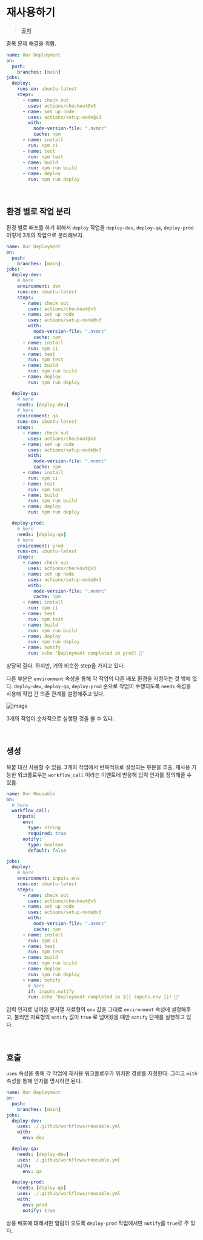 # 재사용하기

> [출처](https://www.daleseo.com/github-actions-reusable-workflows/)

중복 문제 해결을 위함.

```yaml
name: Our Deployment
on:
  push:
    branches: [main]
jobs:
  deploy:
    runs-on: ubuntu-latest
    steps:
      - name: check out
        uses: actions/checkout@v3
      - name: set up node
        uses: actions/setup-node@v3
        with:
          node-version-file: ".nvmrc"
          cache: npm
      - name: install
        run: npm ci
      - name: test
        run: npm test
      - name: build
        run: npm run build
      - name: deploy
        run: npm run deploy
```

<br/>

## 환경 별로 작업 분리

환경 별로 배포를 하기 위해서 `deploy` 작업을 `deploy-dev`, `deploy-qa`, `deploy-prod` 이렇게 3개의 작업으로 분리해보자.

```yaml
name: Our Deployment
on:
  push:
    branches: [main]
jobs:
  deploy-dev:
    # here
    environment: dev
    runs-on: ubuntu-latest
    steps:
      - name: check out
        uses: actions/checkout@v3
      - name: set up node
        uses: actions/setup-node@v3
        with:
          node-version-file: ".nvmrc"
          cache: npm
      - name: install
        run: npm ci
      - name: test
        run: npm test
      - name: build
        run: npm run build
      - name: deploy
        run: npm run deploy

  deploy-qa:
    # here
    needs: [deploy-dev]
    # here
    environment: qa
    runs-on: ubuntu-latest
    steps:
      - name: check out
        uses: actions/checkout@v3
      - name: set up node
        uses: actions/setup-node@v3
        with:
          node-version-file: ".nvmrc"
          cache: npm
      - name: install
        run: npm ci
      - name: test
        run: npm test
      - name: build
        run: npm run build
      - name: deploy
        run: npm run deploy

  deploy-prod:
    # here
    needs: [deploy-qa]
    # here
    environment: prod
    runs-on: ubuntu-latest
    steps:
      - name: check out
        uses: actions/checkout@v3
      - name: set up node
        uses: actions/setup-node@v3
        with:
          node-version-file: ".nvmrc"
          cache: npm
      - name: install
        run: npm ci
      - name: test
        run: npm test
      - name: build
        run: npm run build
      - name: deploy
        run: npm run deploy
      - name: notify
        run: echo 'Deployment completed in prod! 🎉'
```

상당히 길다. 하지만, 거의 비슷한 step을 가지고 있다.

다른 부분은 `environment` 속성을 통해 각 작업의 다른 배포 환경을 지정하는 것 밖에 없다. `deploy-dev`, `deploy-qa`, `deploy-prod` 순으로 작업이 수행되도록 `needs` 속성을 사용해 작업 간 의존 관계를 설정해주고 있다.

![image](https://github.com/pozafly/TIL/assets/59427983/1d0780af-1348-459c-b375-f58b1f5120a5)

3개의 작업이 순차적으로 실행된 것을 볼 수 있다.

<br/>

## 생성

복붙 대신 사용할 수 있음. 3개의 작업에서 반복적으로 설정되는 부분을 추출, 재사용 가능한 워크플로우는 `workflow_call` 이라는 이벤트에 반응해 입력 인자를 정의해줄 수 있음.

```yaml
name: Our Reusable
on:
  # here
  workflow_call:
    inputs:
      env:
        type: string
        required: true
      notify:
        type: boolean
        default: false

jobs:
  deploy:
    # here
    environment: inputs.env
    runs-on: ubuntu-latest
    steps:
      - name: check out
        uses: actions/checkout@v3
      - name: set up node
        uses: actions/setup-node@v3
        with:
          node-version-file: ".nvmrc"
          cache: npm
      - name: install
        run: npm ci
      - name: test
        run: npm test
      - name: build
        run: npm run build
      - name: deploy
        run: npm run deploy
      - name: notify
        # here
        if: inputs.notify
        run: echo 'Deployment completed in ${{ inputs.env }}! 🎉'
```

입력 인자로 넘어온 문자열 자료형의 `env` 값을 그대로 `encironment` 속성에 설정해주고, 불리언 자료형의 `notify` 값이 `true` 로 넘어왔을 때만 `notify` 단계를 실행하고 있다.

<br/>

## 호출

`uses` 속성을 통해 각 작업에 재사용 워크플로우가 위치한 경로를 지정한다. 그리고 `with` 속성을 통해 인자를 명시하면 된다.

```yaml
name: Our Deployment
on:
  push:
    branches: [main]
jobs:
  deploy-dev:
    uses: ./.github/workflows/reusable.yml
    with:
      env: dev

  deploy-qa:
    needs: [deploy-dev]
    uses: ./.github/workflows/reusable.yml
    with:
      env: qa

  deploy-prod:
    needs: [deploy-qa]
    uses: ./.github/workflows/reusable.yml
    with:
      env: prod
      notify: true
```

상용 배포에 대해서만 알람이 오도록 `deploy-prod` 작업에서만 `notify`를 `true`로 주 있다.
